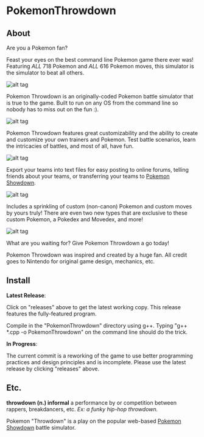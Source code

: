 # PokemonThrowdown

## About

Are you a Pokemon fan? 

Feast your eyes on the best command line Pokemon game there ever was! Featuring *ALL* 718 Pokemon and *ALL* 616 Pokemon moves, this simulator is the simulator to beat all others.

![alt tag](https://cloud.githubusercontent.com/assets/7758601/5987608/7a0b27da-a8e9-11e4-93fb-7786a3a88623.png)

Pokemon Throwdown is an originally-coded Pokemon battle simulator that is true to the game. Built to run on any OS from the command line so nobody has to miss out on the fun :).

![alt tag](https://cloud.githubusercontent.com/assets/7758601/5987609/7f4b79ac-a8e9-11e4-89b7-1aae8942af51.png)

Pokemon Throwdown features great customizability and the ability to create and customize your own trainers and Pokemon. Test battle scenarios, learn the intricacies of battles, and most of all, have fun.

![alt tag](https://cloud.githubusercontent.com/assets/7758601/5987610/8218d198-a8e9-11e4-80fd-de2bcd9c81d5.png)

Export your teams into text files for easy posting to online forums, telling friends about your teams, or transferring your teams to [Pokemon Showdown](http://pokemonshowdown.com).

![alt tag](https://cloud.githubusercontent.com/assets/7758601/5987631/0f81c688-a8eb-11e4-80ef-b9219bd5bf8c.png)

Includes a sprinkling of custom (non-canon) Pokemon and custom moves by yours truly! There are even two new types that are exclusive to these custom Pokemon, a Pokedex and Movedex, and more!

![alt tag](https://cloud.githubusercontent.com/assets/7758601/5987611/857ac562-a8e9-11e4-9759-842c84ebb5a6.png)

What are you waiting for? Give Pokemon Throwdown a go today!

Pokemon Throwdown was inspired and created by a huge fan. All credit goes to Nintendo for original game design, mechanics, etc.

## Install

**Latest Release**: 

Click on "releases" above to get the latest working copy. This release features the fully-featured program.

Compile in the "PokemonThrowdown" directory using g++. Typing "g++ *.cpp -o PokemonThrowdown" on the command line should do the trick.

**In Progress**:

The current commit is a reworking of the game to use better programming practices and design principles and is incomplete. Please use the latest release by clicking "releases" above.

## Etc.

**throwdown (n.) informal**
a performance by or competition between rappers, breakdancers, etc.
*Ex: a funky hip-hop throwdown.*

Pokemon "Throwdown" is a play on the popular web-based [Pokemon Showdown](http://pokemonshowdown.com) battle simulator.
